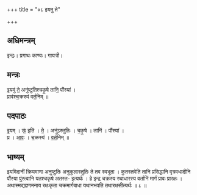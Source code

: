 +++
title = "०८ इयमु ते"

+++
## अधिमन्त्रम्
इन्द्रः। प्रगाथः काण्वः। गायत्री।

## मन्त्रः
इ॒यमु॑ ते॒ अनु॑ष्टुतिश्चकृ॒षे तानि॒ पौंस्या॑ ।  
प्राव॑श्च॒क्रस्य॑ वर्त॒निम् ॥

## पदपाठः
इ॒यम् । ऊं॒ इति॑ । ते॒ । अनु॑ऽस्तुतिः । च॒कृ॒षे । तानि॑ । पौंस्या॑ ।  
प्र । आ॒वः॒ । च॒क्रस्य॑ । व॒र्त॒निम् ॥

## भाष्यम्
इयमिदानीं क्रियमाणा अनुष्टुतिः अनुकूलास्तुतिः ते तव स्वभूता । कुतस्तवेति तानि प्रसिद्धानि वृत्रवधादीनि पौंस्या पुंस्त्वानि यतश्चकृषे अतस्त- इत्यर्थः । हे इन्द्र चक्रस्य रथाधारस्य वर्तानिं मार्गं प्रावः प्रारक्षः । अथास्मद्यज्ञगमनाय रक्षःकृता चक्रमार्गबाधा यथानभवति तथारक्षसीत्यर्थः ॥ ८ ॥